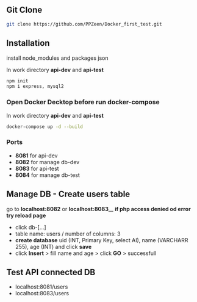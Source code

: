 ## Git Clone

```bash
git clone https://github.com/PPZeen/Docker_first_test.git
```

## Installation

install node_modules and packages json

In work directory **api-dev** and **api-test** 

```bash
npm init
npm i express, mysql2
```
### Open Docker Decktop before run docker-compose

In work directory **api-dev** and **api-test** 

```bash
docker-compose up -d --build
```
### Ports

- **8081** for api-dev
- **8082** for manage db-dev
- **8083** for api-test
- **8084** for manage db-test

## Manage DB - Create users table

go to **localhost:8082** or **localhost:8083**__
**if php access denied od error try reload page**
- click db-[...]
- table name: users / number of columns: 3
- **create database** uid (INT, Primary Key, select AI), name (VARCHARR 255), age (INT) and click **save**
- click **Insert** > fill name and age > click **GO** > successfull

## Test API connected DB 

- localhost:8081/users
- localhost:8083/users


